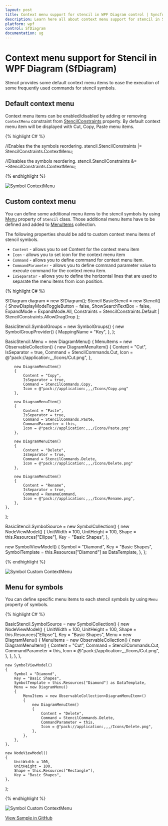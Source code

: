 ```yaml
---
layout: post
title: Context menu support for stencil in WPF Diagram control | Syncfusion
description: Learn here all about context menu support for stencil in Syncfusion WPF Diagram (SfDiagram) control ports.
platform: wpf
control: SfDiagram
documentation: ug
---
```


# Context menu support for Stencil in WPF Diagram (SfDiagram)

Stencil provides some default context menu items to ease the execution of some frequently used commands for stencil symbols.

## Default context menu

Context menu items can be enabled/disabled by adding or removing `ContextMenu` constraint from
[StencilConstraints](https://help.syncfusion.com/cr/wpf/Syncfusion.UI.Xaml.Diagram.StencilConstraints.html) property. By default context menu item will be displayed with Cut, Copy, Paste menu items.

{% highlight C# %}

//Enables the the symbols reordering.
stencil.StencilConstraints |= StencilConstraints.ContextMenu;

//Disables the symbols reordering.
stencil.StencilConstraints &= ~StencilConstraints.ContextMenu;

{% endhighlight %}

![Symbol ContextMenu](Stencil_images/SymbolsContextmenu.png)

## Custom context menu

You can define some additional menu items to the stencil symbols by using [Menu](https://help.syncfusion.com/cr/wpf/Syncfusion.UI.Xaml.Diagram.Stencil.Stencil.html#Syncfusion_UI_Xaml_Diagram_Stencil_Stencil_Menu) property of `Stencil` class. Those additional menu items have to be defined and added to [MenuItems](https://help.syncfusion.com/cr/wpf/Syncfusion.UI.Xaml.Diagram.Controls.DiagramMenu.html#Syncfusion_UI_Xaml_Diagram_Controls_DiagramMenu_MenuItems) collection.

The following properties should be add to custom context menu items of stencil symbols.

* `Content` - allows you to set Content for the context menu item
* `Icon` - allows you to set icon for the context menu item
* `Command` - allows you to define command for context menu item.
* `CommandParameter` - allows you to define command parameter value to execute command for the context menu item.
* `IsSeparator` - allows you to define the horizontal lines that are used to separate the menu items from icon position.

{% highlight C# %}

SfDiagram diagram = new SfDiagram();
Stencil BasicStencil = new Stencil() { ShowDisplayModeToggleButton = false, ShowSearchTextBox = false, ExpandMode = ExpandMode.All, Constraints = StencilConstraints.Default | StencilConstraints.AllowDragDrop };

BasicStencil.SymbolGroups = new SymbolGroups()
{
    new SymbolGroupProvider()
    {
        MappingName = "Key",
    },
};

BasicStencil.Menu = new DiagramMenu()
{
    MenuItems = new ObservableCollection<DiagramMenuItem>()
    {
        new DiagramMenuItem()
        {
            Content = "Cut",
            IsSeparator = true,
            Command = StencilCommands.Cut,
            Icon = @"pack://application:,,,/Icons/Cut.png",
        },

        new DiagramMenuItem()
        {
            Content = "Copy",
            IsSeparator = true,
            Command = StencilCommands.Copy,
            Icon = @"pack://application:,,,/Icons/Copy.png"
        },

        new DiagramMenuItem()
        {
            Content = "Paste",
            IsSeparator = true,
            Command = StencilCommands.Paste,
            CommandParameter = this,
            Icon = @"pack://application:,,,/Icons/Paste.png"
        },

        new DiagramMenuItem()
        {
            Content = "Delete",
            IsSeparator = true,
            Command = StencilCommands.Delete,
            Icon = @"pack://application:,,,/Icons/Delete.png"            
        },

        new DiagramMenuItem()
        {
            Content = "Rename",
            IsSeparator = true,
            Command = RenameCommand,
            Icon = @"pack://application:,,,/Icons/Rename.png",
        },
    },
};

BasicStencil.SymbolSource = new SymbolCollection()
{
    new NodeViewModel()
    {
        UnitWidth = 100,
        UnitHeight = 100,
        Shape = this.Resources["Ellipse"],
        Key = "Basic Shapes",
    },
                      
   new SymbolViewModel()
   {
        Symbol = "Diamond",
        Key = "Basic Shapes",
        SymbolTemplate = this.Resources["Diamond"] as DataTemplate,
    },
};

{% endhighlight %}

![Symbol Custom ContextMenu](Stencil_images/CustomContextMenu.gif)

## Menu for symbols

You can define specific menu items to each stencil symbols by using `Menu` property of symbols.


{% highlight C# %}

BasicStencil.SymbolSource = new SymbolCollection()
{
    new NodeViewModel()
    {
        UnitWidth = 100,
        UnitHeight = 100,
        Shape = this.Resources["Ellipse"],
        Key = "Basic Shapes",
        Menu = new DiagramMenu()
        {
            MenuItems = new ObservableCollection<DiagramMenuItem>()
            {
                new DiagramMenuItem()
                {
                    Content = "Cut",
                    Command = StencilCommands.Cut,
                    CommandParameter = this,
                    Icon = @"pack://application:,,,/Icons/Cut.png",
                },
            },
        },
    },
                      
    new SymbolViewModel()
    {
        Symbol = "Diamond",
        Key = "Basic Shapes",
        SymbolTemplate = this.Resources["Diamond"] as DataTemplate,
        Menu = new DiagramMenu()
        {
            MenuItems = new ObservableCollection<DiagramMenuItem>()
            {
                new DiagramMenuItem()
                {
                    Content = "Delete",
                    Command = StencilCommands.Delete,
                    CommandParameter = this,
                    Icon = @"pack://application:,,,/Icons/Delete.png",
                },
            },
        },
    },

    new NodeViewModel()
    {
        UnitWidth = 100,
        UnitHeight = 100,
        Shape = this.Resources["Rectangle"],
        Key = "Basic Shapes",
    },
};

{% endhighlight %}

![Symbol Custom ContextMenu](Stencil_images/SymbolsContextMenuItems.gif)

[View Sample in GitHub](https://github.com/SyncfusionExamples/WPF-Diagram-Examples/tree/master/Samples/Stencil/StencilContextMenu)
